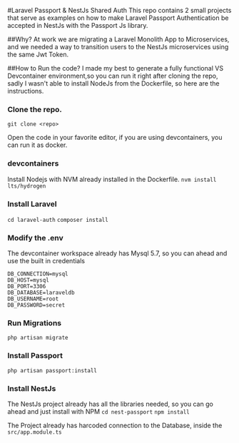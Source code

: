 #Laravel Passport & NestJs Shared Auth
This repo contains 2 small projects that serve as examples on how to make Laravel Passport Authentication be accepted in NestJs with the Passport Js library.

##Why?
At work we are migrating a Laravel Monolith App to Microservices, and we needed a way to transition users to the NestJs microservices using the same Jwt Token.

##How to Run the code?
I made my best to generate a fully functional VS Devcontainer environment,so you can run it right after cloning the repo, sadly I wasn't able to install NodeJs from the Dockerfile, so here are the instructions.

### Clone the repo.
`git clone <repo>`

Open the code in your favorite editor, if you are using devcontainers, you can run it as docker.

### devcontainers
Install Nodejs with NVM already installed in the Dockerfile.
`nvm install lts/hydrogen`

### Install Laravel
`cd laravel-auth`
`composer install`
### Modify the .env
The devcontainer workspace already has Mysql 5.7, so you can ahead and use the built in credentials
```
DB_CONNECTION=mysql
DB_HOST=mysql
DB_PORT=3306
DB_DATABASE=laraveldb
DB_USERNAME=root
DB_PASSWORD=secret
```
### Run Migrations
`php artisan migrate`
### Install Passport
`php artisan passport:install`

### Install NestJs
The NestJs project already has all the libraries needed, so you can go ahead and just install with NPM
`cd nest-passport`
`npm install`

The Project already has harcoded connection to the Database, inside the `src/app.module.ts`